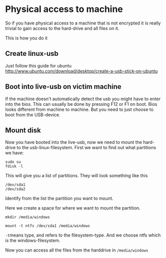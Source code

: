 # Physical access to machine

So if you have physical access to a machine that is not encrypted it is really trivial to gain access to the hard-drive and all files on it.

This is how you do it

## Create linux-usb

Just follow this guide for ubuntu
http://www.ubuntu.com/download/desktop/create-a-usb-stick-on-ubuntu

## Boot into live-usb on victim machine

If the machine doesn't automatically detect the usb you might have to enter into the bios. This can usually be done by pressing F12 or F1 on boot. Bios looks different from machine to machine. But you need to just choose to boot from the USB-device.

## Mount disk

Now you have booted into the live-usb, now we need to mount the hard-drive to the usb-linux-filesystem.
First we want to find out what partitions we have:

```
sudo su
fdisk -l
```
This will give you a list of partitions. They will look something like this

```
/dev/sda1
/dev/sda2
```

Identify from the list the partition you want to mount.

Here we create a space for where we want to mount the partition.
```
mkdir /media/windows
```

```
mount -t ntfs /dev/sda1 /media/windows
```

`-t`means type, and refers to the filesystem-type. And we choose ntfs which is the windows-filesystem.

Now you can access all the files from the harddrive in `/media/windows`